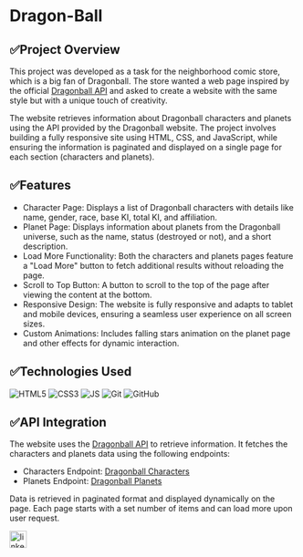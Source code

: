 # Dragon-Ball

## ✅Project Overview

This project was developed as a task for the neighborhood comic store, which is a big fan of Dragonball. The store wanted a web page inspired by the official [Dragonball API](https://web.dragonball-api.com) and asked to create a website with the same style but with a unique touch of creativity.

The website retrieves information about Dragonball characters and planets using the API provided by the Dragonball website. The project involves building a fully responsive site using HTML, CSS, and JavaScript, while ensuring the information is paginated and displayed on a single page for each section (characters and planets).

## ✅Features

- Character Page: Displays a list of Dragonball characters with details like name, gender, race, base KI, total KI, and affiliation.
- Planet Page: Displays information about planets from the Dragonball universe, such as the name, status (destroyed or not), and a short description.
- Load More Functionality: Both the characters and planets pages feature a "Load More" button to fetch additional results without reloading the page.
- Scroll to Top Button: A button to scroll to the top of the page after viewing the content at the bottom.
- Responsive Design: The website is fully responsive and adapts to tablet and mobile devices, ensuring a seamless user experience on all screen sizes.
- Custom Animations: Includes falling stars animation on the planet page and other effects for dynamic interaction.

## ✅Technologies Used

<img src="https://img.shields.io/badge/HTML5-E34F26?style=for-the-badge&logo=html5&logoColor=white" title="HTML5" alt="HTML5" /> <img src="https://img.shields.io/badge/CSS3-1572B6?style=for-the-badge&logo=css3&logoColor=white" title="CSS3" alt="CSS3" /> <img src="https://img.shields.io/badge/JavaScript-323330?style=for-the-badge&logo=javascript&logoColor=F7DF1E" title="JS" alt="JS" /> <img src="https://img.shields.io/badge/GIT-E44C30?style=for-the-badge&logo=git&logoColor=white" title="Git" alt="Git" /> <img src="https://img.shields.io/badge/GitHub-100000?style=for-the-badge&logo=github&logoColor=white" title="GitHub" alt="GitHub" />

## ✅API Integration

The website uses the [Dragonball API](https://web.dragonball-api.com) to retrieve information. It fetches the characters and planets data using the following endpoints:

- Characters Endpoint: [Dragonball Characters](https://dragonball-api.com/api/characters)
- Planets Endpoint: [Dragonball Planets](https://dragonball-api.com/api/planets)

Data is retrieved in paginated format and displayed dynamically on the page. Each page starts with a set number of items and can load more upon user request.

<a href='https://www.linkedin.com/in/nadiia-alaieva/'><img src="https://i.postimg.cc/3RLmssnH/linkedin-3.png" alt="linkedin icon" width="30" height="30"></a>
